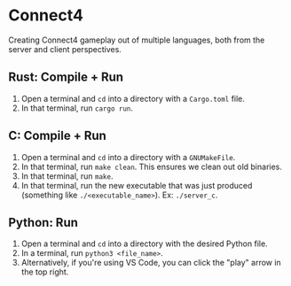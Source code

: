 # Connect4
Creating Connect4 gameplay out of multiple languages, both from the server and client perspectives.

## Rust: Compile + Run
1. Open a terminal and `cd` into a directory with a `Cargo.toml` file.
2. In that terminal, run `cargo run`.

## C: Compile + Run
1. Open a terminal and `cd` into a directory with a `GNUMakeFile`.
2. In that terminal, run `make clean`. This ensures we clean out old binaries.
3. In that terminal, run `make`.
4. In that terminal, run the new executable that was just produced (something like `./<executable_name>`). Ex: `./server_c`.

## Python: Run
1. Open a terminal and `cd` into a directory with the desired Python file.
2. In a terminal, run `python3 <file_name>`. 
2. Alternatively, if you're using VS Code, you can click the "play" arrow in the top right.